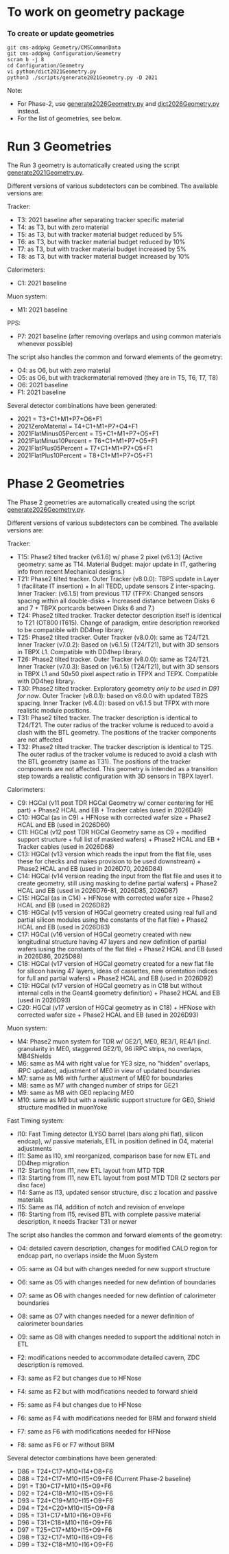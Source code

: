 # To work on geometry package

### To create or update geometries
```
git cms-addpkg Geometry/CMSCommonData
git cms-addpkg Configuration/Geometry
scram b -j 8
cd Configuration/Geometry
vi python/dict2021Geometry.py
python3 ./scripts/generate2021Geometry.py -D 2021
```
Note:
* For Phase-2, use [generate2026Geometry.py](./scripts/generate2026Geometry.py) and [dict2026Geometry.py](./python/dict2026Geometry.py) instead.
* For the list of geometries, see below.

# Run 3 Geometries

The Run 3 geometry is automatically created using the script [generate2021Geometry.py](./scripts/generate2021Geometry.py).

Different versions of various subdetectors can be combined. The available versions are:

Tracker:
* T3: 2021 baseline after separating tracker specific material
* T4: as T3, but with zero material
* T5: as T3, but with tracker material budget reduced by 5%
* T6: as T3, but with tracker material budget reduced by 10%
* T7: as T3, but with tracker material budget increased by 5%
* T8: as T3, but with tracker material budget increased by 10%

Calorimeters:
* C1: 2021 baseline

Muon system:
* M1: 2021 baseline

PPS:
* P7: 2021 baseline (after removing overlaps and using common materials whenever possible)

The script also handles the common and forward elements of the geometry:
* O4: as O6, but with zero material
* O5: as O6, but with trackermaterial removed (they are in T5, T6, T7, T8)
* O6: 2021 baseline
* F1: 2021 baseline

Several detector combinations have been generated:
* 2021 = T3+C1+M1+P7+O6+F1
* 2021ZeroMaterial = T4+C1+M1+P7+O4+F1
* 2021FlatMinus05Percent = T5+C1+M1+P7+O5+F1
* 2021FlatMinus10Percent = T6+C1+M1+P7+O5+F1
* 2021FlatPlus05Percent = T7+C1+M1+P7+O5+F1
* 2021FlatPlus10Percent = T8+C1+M1+P7+O5+F1

# Phase 2 Geometries

The Phase 2 geometries are automatically created using the script [generate2026Geometry.py](./scripts/generate2026Geometry.py).

Different versions of various subdetectors can be combined. The available versions are:

Tracker:
* T15: Phase2 tilted tracker (v6.1.6) w/ phase 2 pixel (v6.1.3) (Active geometry: same as T14. Material Budget: major update in IT, gathering info from recent Mechanical designs.)
* T21: Phase2 tilted tracker. Outer Tracker (v8.0.0): TBPS update in Layer 1 (facilitate IT insertion) + In all TEDD, update sensors Z inter-spacing. Inner Tracker: (v6.1.5) from previous T17
(TFPX: Changed sensors spacing within all double-disks + Increased distance between Disks 6 and 7 + TBPX portcards between Disks 6 and 7.)
* T24: Phase2 tilted tracker. Tracker detector description itself is identical to T21 (OT800 IT615). Change of paradigm, entire description reworked to be compatible with DD4hep library.
* T25: Phase2 tilted tracker. Outer Tracker (v8.0.0): same as T24/T21. Inner Tracker (v7.0.2): Based on (v6.1.5) (T24/T21), but with 3D sensors in TBPX L1. Compatible with DD4hep library.
* T26: Phase2 tilted tracker. Outer Tracker (v8.0.0): same as T24/T21. Inner Tracker (v7.0.3): Based on (v6.1.5) (T24/T21), but with 3D sensors in TBPX L1 and 50x50 pixel aspect ratio in TFPX and TEPX. Compatible with DD4hep library.
* T30: Phase2 tilted tracker. Exploratory geometry *only to be used in D91 for now*. Outer Tracker (v8.0.1): based on v8.0.0 with updated TB2S spacing. Inner Tracker (v6.4.0): based on v6.1.5 but TFPX with more realistic module positions.
* T31: Phase2 tilted tracker. The tracker description is identical to T24/T21. The outer radius of the tracker volume is reduced to avoid a clash with the BTL geometry. The positions of the tracker components are not affected
* T32: Phase2 tilted tracker. The tracker description is identical to T25. The outer radius of the tracker volume is reduced to avoid a clash with the BTL geometry (same as T31). The positions of the tracker components are not affected. This geometry is intended as a transition step towards a realistic configuration with 3D sensors in TBPX layer1.

Calorimeters:
* C9: HGCal (v11 post TDR HGCal Geometry w/ corner centering for HE part) + Phase2 HCAL and EB + Tracker cables (used in 2026D49)
* C10: HGCal (as in C9) + HFNose with corrected wafer size + Phase2 HCAL and EB (used in 2026D60)
* C11: HGCal (v12 post TDR HGCal Geometry same as C9 + modified support structure + full list of masked wafers) + Phase2 HCAL and EB + Tracker cables (used in 2026D68)
* C13: HGCal (v13 version which reads the input from the flat file, uses these for checks and makes provision to be used downstream) + Phase2 HCAL and EB (used in 2026D70, 2026D84)
* C14: HGCal (v14 version reading the input from the flat file and uses it to create geometry, still using masking to define partial wafers) + Phase2 HCAL and EB (used in 2026D76-81, 2026D85, 2026D87)
* C15: HGCal (as in C14) + HFNose with corrected wafer size  + Phase2 HCAL and EB (used in 2026D82)
* C16: HGCal (v15 version of HGCal geometry created using real full and partial silicon modules using the constants of the flat file) + Phase2 HCAL and EB (used in 2026D83)
* C17: HGCal (v16 version of HGCal geometry created with new longitudinal structure having 47 layers and new definition of partial wafers iusing the constants of the flat file) + Phase2 HCAL and EB (used in 2026D86, 2025D88)
* C18: HGCal (v17 version of HGCal geometry created for a new flat file for silicon having 47 layers, ideas of cassettes, new orientation indices for full and partial wafers) + Phase2 HCAL and EB (used in 2026D92)
* C19: HGCal (v17 version of HGCal geometry as in C18 but without internal cells in the Geant4 geometry definition) + Phase2 HCAL and EB (used in 2026D93)
* C20: HGCal (v17 version of HGCal geometry as in C18) + HFNose with corrected wafer size + Phase2 HCAL and EB (used in 2026D93)

Muon system:
* M4: Phase2 muon system for TDR w/ GE2/1, ME0, RE3/1, RE4/1 (incl. granularity in ME0, staggered GE2/1), 96 iRPC strips, no overlaps, MB4Shields
* M6: same as M4 with right value for YE3 size, no "hidden" overlaps, iRPC updated, adjustment of ME0 in view of updated boundaries
* M7: same as M6 with further ajustment of ME0 for boundaries
* M8: same as M7 with changed number of strips for GE21
* M9: same as M8 with GE0 replacing ME0
* M10: same as M9 but with a realistic support structure for GE0, Shield structure modified in muonYoke

Fast Timing system:
* I10: Fast Timing detector (LYSO barrel (bars along phi flat), silicon endcap), w/ passive materials, ETL in position defined in O4, material adjustments
* I11: Same as I10, xml reorganized, comparison base for new ETL and DD4hep migration
* I12: Starting from I11, new ETL layout from MTD TDR
* I13: Starting from I11, new ETL layout from post MTD TDR (2 sectors per disc face)
* I14: Same as I13, updated sensor structure, disc z location and passive materials
* I15: Same as I14, addition of notch and revision of envelope
* I16: Starting from I15, revised BTL with complete passive material description, it needs Tracker T31 or newer

The script also handles the common and forward elements of the geometry:
* O4: detailed cavern description, changes for modified CALO region for endcap part, no overlaps inside the Muon System 
* O5: same as O4 but with changes needed for new support structure 
* O6: same as O5 with changes needed for new defintion of boundaries
* O7: same as O6 with changes needed for new defintion of calorimeter boundaries
* O8: same as O7 with changes needed for a newer definition of calorimeter boundaries
* O9: same as O8 with changes needed to support the additional notch in ETL

* F2: modifications needed to accommodate detailed cavern, ZDC description is removed.
* F3: same as F2 but changes due to HFNose
* F4: same as F2 but with modifications needed to forward shield
* F5: same as F4 but changes due to HFNose
* F6: same as F4 with modifications needed for BRM and forward shield
* F7: same as F6 with modifications needed for HFNose
* F8: same as F6 or F7 without BRM

Several detector combinations have been generated:
* D86 = T24+C17+M10+I14+O8+F6
* D88 = T24+C17+M10+I15+O9+F6 (Current Phase-2 baseline)
* D91 = T30+C17+M10+I15+O9+F6
* D92 = T24+C18+M10+I15+O9+F6
* D93 = T24+C19+M10+I15+O9+F6
* D94 = T24+C20+M10+I15+O9+F8
* D95 = T31+C17+M10+I16+O9+F6
* D96 = T31+C18+M10+I16+O9+F6
* D97 = T25+C17+M10+I15+O9+F6
* D98 = T32+C17+M10+I16+O9+F6
* D99 = T32+C18+M10+I16+O9+F6

